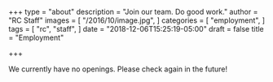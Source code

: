 +++
type = "about"
description = "Join our team. Do good work."
author = "RC Staff"
images = [
  "/2016/10/image.jpg",
]
categories = [
  "employment",
]
tags = [
  "rc",
  "staff",
]
date = "2018-12-06T15:25:19-05:00"
draft = false
title = "Employment"

+++

We currently have no openings. Please check again in the future!
